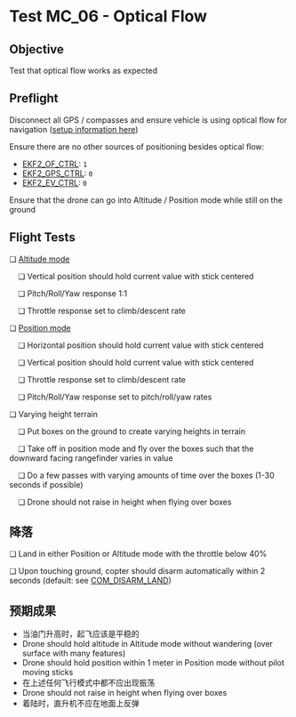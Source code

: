 # Test MC_06 - Optical Flow

## Objective

Test that optical flow works as expected

## Preflight

Disconnect all GPS / compasses and ensure vehicle is using optical flow for navigation ([setup information here](../sensor/optical_flow.md))

Ensure there are no other sources of positioning besides optical flow:

- [EKF2_OF_CTRL](../advanced_config/parameter_reference.md#EKF2_OF_CTRL): `1`
- [EKF2_GPS_CTRL](../advanced_config/parameter_reference.md#EKF2_GPS_CTRL): `0`
- [EKF2_EV_CTRL](../advanced_config/parameter_reference.md#EKF2_EV_CTRL): `0`

Ensure that the drone can go into Altitude / Position mode while still on the ground

## Flight Tests

❏ [Altitude mode](../flight_modes_mc/altitude.md)

&nbsp;&nbsp;&nbsp;&nbsp;❏ Vertical position should hold current value with stick centered

&nbsp;&nbsp;&nbsp;&nbsp;❏ Pitch/Roll/Yaw response 1:1

&nbsp;&nbsp;&nbsp;&nbsp;❏ Throttle response set to climb/descent rate

❏ [Position mode](../flight_modes_mc/position.md)

&nbsp;&nbsp;&nbsp;&nbsp;❏ Horizontal position should hold current value with stick centered

&nbsp;&nbsp;&nbsp;&nbsp;❏ Vertical position should hold current value with stick centered

&nbsp;&nbsp;&nbsp;&nbsp;❏ Throttle response set to climb/descent rate

&nbsp;&nbsp;&nbsp;&nbsp;❏ Pitch/Roll/Yaw response set to pitch/roll/yaw rates

❏ Varying height terrain

&nbsp;&nbsp;&nbsp;&nbsp;❏ Put boxes on the ground to create varying heights in terrain

&nbsp;&nbsp;&nbsp;&nbsp;❏ Take off in position mode and fly over the boxes such that the downward facing rangefinder varies in value

&nbsp;&nbsp;&nbsp;&nbsp;❏ Do a few passes with varying amounts of time over the boxes (1-30 seconds if possible)

&nbsp;&nbsp;&nbsp;&nbsp;❏ Drone should not raise in height when flying over boxes

## 降落

❏ Land in either Position or Altitude mode with the throttle below 40%

❏ Upon touching ground, copter should disarm automatically within 2 seconds (default: see [COM_DISARM_LAND](../advanced_config/parameter_reference.md#COM_DISARM_LAND))

## 预期成果

- 当油门升高时，起飞应该是平稳的
- Drone should hold altitude in Altitude mode without wandering (over surface with many features)
- Drone should hold position within 1 meter in Position mode without pilot moving sticks
- 在上述任何飞行模式中都不应出现振荡
- Drone should not raise in height when flying over boxes
- 着陆时，直升机不应在地面上反弹
